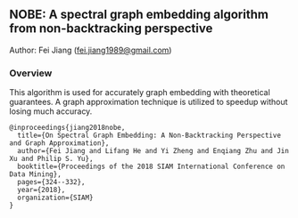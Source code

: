 ## NOBE: A spectral graph embedding algorithm from non-backtracking perspective
Author: Fei Jiang (fei.jiang1989@gmail.com)
### Overview
This algorithm is used for accurately graph embedding with theoretical guarantees.
A graph approximation technique is utilized to speedup without losing much accuracy.
```
@inproceedings{jiang2018nobe,
  title={On Spectral Graph Embedding: A Non-Backtracking Perspective and Graph Approximation},
  author={Fei Jiang and Lifang He and Yi Zheng and Enqiang Zhu and Jin Xu and Philip S. Yu},
  booktitle={Proceedings of the 2018 SIAM International Conference on Data Mining},
  pages={324--332},
  year={2018},
  organization={SIAM}
}
```
